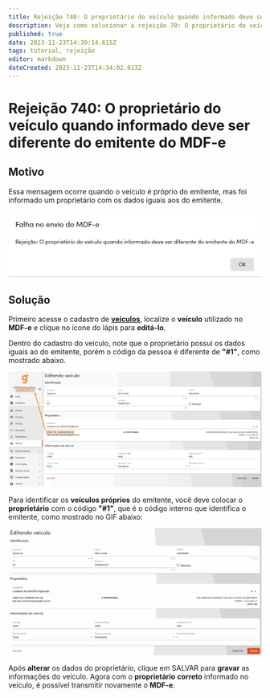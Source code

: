 ```yaml
---
title: Rejeição 740: O proprietário do veículo quando informado deve ser diferente do emitente do MDF-e
description: Veja como solucionar a rejeição 70: O proprietário do veículo quando informado deve ser diferente do emitente do MDF-e.
published: true
date: 2023-11-23T14:39:14.615Z
tags: tutorial, rejeição
editor: markdown
dateCreated: 2023-11-23T14:34:02.813Z
---
```


# Rejeição 740: O proprietário do veículo quando informado deve ser diferente do emitente do MDF-e

## Motivo

Essa mensagem ocorre quando o veículo é próprio do emitente, mas foi informado um proprietário com os dados iguais aos do emitente.

![Texto da rejeição](/tutoriais/rejeicoes/740/msg_rej_740.png)

## Solução

Primeiro acesse o cadastro de [**veículos**](/cadastros/veiculos), localize o **veículo** utilizado no **MDF-e** e clique no ícone do lápis para **editá-lo**.

Dentro do cadastro do veículo, note que o proprietário possui os dados iguais ao do emitente, porém o código da pessoa é diferente de **"#1"**, como mostrado abaixo.

![Cadastro do emitente duplicado](/tutoriais/rejeicoes/740/sol_rej_740.png)

Para identificar os **veículos próprios** do emitente, você deve colocar o **proprietário** com o código **"#1"**, que é o código interno que identifica o emitente, como mostrado no GIF abaixo:

![Alteração do proprietário](/tutoriais/rejeicoes/740/sol_rej_740_alterar-proprietario.gif)

Após **alterar** os dados do proprietário, clique em <span class="mat-button mat-accent">SALVAR</span> para **gravar** as informações do veículo. Agora com o **proprietário** **correto** informado no veículo, é possível transmitir novamente o **MDF-e**.
